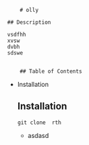 
        # olly

    ## Description

    vsdfhh
    xvsw
    dvbh 
    sdswe

    
        ## Table of Contents
        
 - Installation
        
        
    ## Installation

    ``` git clone  rth ```

    - asdasd

    
    
